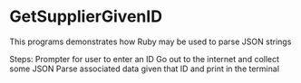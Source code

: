 GetSupplierGivenID
==================

This programs demonstrates how Ruby may be used to parse JSON strings

Steps:
Prompter for user to enter an ID
Go out to the internet and collect some JSON 
Parse associated data given that ID and print in the terminal

